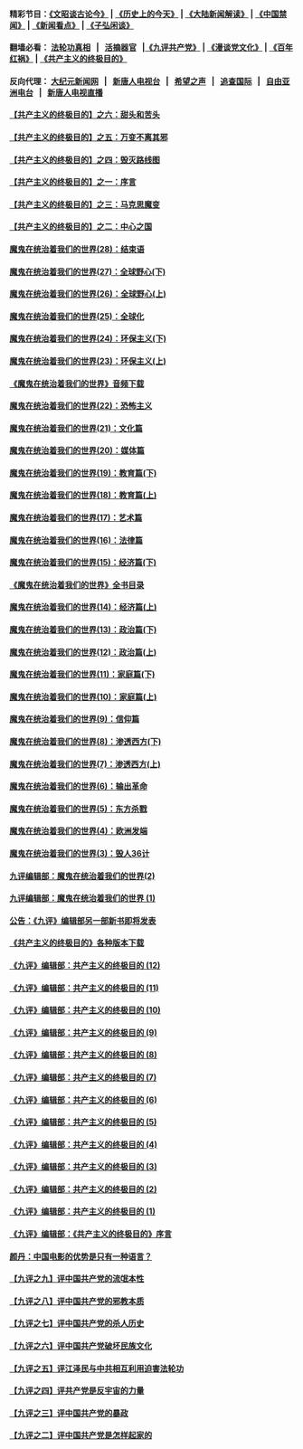 #### 精彩节目：[《文昭谈古论今》](http://155.138.205.71/wenzhao) | [《历史上的今天》](http://155.138.205.71/today-in-history) | [《大陆新闻解读》](http://155.138.205.71/ntdtv-comedy) | [《中国禁闻》](http://155.138.205.71/ntdtv-news) | [《新闻看点》](http://155.138.205.71/news-insight) | [《子弘闲谈》](http://155.138.205.71/zihongxiantan/) 

 #### 翻墙必看： [法轮功真相](http://155.138.205.71:10000/videos/truth.html) &nbsp;&nbsp;|&nbsp;&nbsp; [活摘器官](http://155.138.205.71:10000/videos/res/Organs/) &nbsp;&nbsp;|[《九评共产党》](http://155.138.205.71:10000/videos/jiuping) | [《漫谈党文化》](http://155.138.205.71:10000/videos/mtdwh) | [《百年红祸》](http://155.138.205.71:10000/videos/bnhh) | [《共产主义的终极目的》](http://155.138.205.71:10000/videos/res/zjmd) 

 #### 反向代理： [大纪元新闻网](http://155.138.205.71:10080/) &nbsp;&nbsp;|&nbsp;&nbsp; [新唐人电视台](http://155.138.205.71:8000/) &nbsp;&nbsp;|&nbsp;&nbsp; [希望之声](http://155.138.205.71:8200/) &nbsp;&nbsp;|&nbsp;&nbsp; [追查国际](http://155.138.205.71:10010/) &nbsp;&nbsp;|&nbsp;&nbsp; [自由亚洲电台](http://155.138.205.71:9800/) &nbsp;&nbsp;|&nbsp;&nbsp; [新唐人电视直播](http://155.138.205.71/) 

#### [【共产主义的终极目的】之六：甜头和苦头](../pages/nsc422/n11096971.md?t=03091836) 

#### [【共产主义的终极目的】之五：万变不离其邪](../pages/nsc422/n11091285.md?t=03091836) 

#### [【共产主义的终极目的】之四：毁灭路线图](../pages/nsc422/n11086284.md?t=03091836) 

#### [【共产主义的终极目的】之一：序言](../pages/nsc422/n11086077.md?t=03091836) 

#### [【共产主义的终极目的】之三：马克思魔变](../pages/nsc422/n11061941.md?t=03091836) 

#### [【共产主义的终极目的】之二：中心之国](../pages/nsc422/n11047728.md?t=03091836) 

#### [魔鬼在统治着我们的世界(28)：结束语](../pages/nsc422/n10936246.md?t=03091836) 

#### [魔鬼在统治着我们的世界(27)：全球野心(下)](../pages/nsc422/n10928319.md?t=03091836) 

#### [魔鬼在统治着我们的世界(26)：全球野心(上)](../pages/nsc422/n10900318.md?t=03091836) 

#### [魔鬼在统治着我们的世界(25)：全球化](../pages/nsc422/n10788205.md?t=03091836) 

#### [魔鬼在统治着我们的世界(24)：环保主义(下)](../pages/nsc422/n10695307.md?t=03091836) 

#### [魔鬼在统治着我们的世界(23)：环保主义(上)](../pages/nsc422/n10688613.md?t=03091836) 

#### [《魔鬼在统治着我们的世界》音频下载](../pages/nsc422/n10635553.md?t=03091836) 

#### [魔鬼在统治着我们的世界(22)：恐怖主义](../pages/nsc422/n10614727.md?t=03091836) 

#### [魔鬼在统治着我们的世界(21)：文化篇](../pages/nsc422/n10597706.md?t=03091836) 

#### [魔鬼在统治着我们的世界(20)：媒体篇](../pages/nsc422/n10586579.md?t=03091836) 

#### [魔鬼在统治着我们的世界(19)：教育篇(下)](../pages/nsc422/n10564808.md?t=03091836) 

#### [魔鬼在统治着我们的世界(18)：教育篇(上)](../pages/nsc422/n10526970.md?t=03091836) 

#### [魔鬼在统治着我们的世界(17)：艺术篇](../pages/nsc422/n10499093.md?t=03091836) 

#### [魔鬼在统治着我们的世界(16)：法律篇](../pages/nsc422/n10485969.md?t=03091836) 

#### [魔鬼在统治着我们的世界(15)：经济篇(下)](../pages/nsc422/n10469975.md?t=03091836) 

#### [《魔鬼在统治着我们的世界》全书目录](../pages/nsc422/n10464261.md?t=03091836) 

#### [魔鬼在统治着我们的世界(14)：经济篇(上)](../pages/nsc422/n10457370.md?t=03091836) 

#### [魔鬼在统治着我们的世界(13)：政治篇(下)](../pages/nsc422/n10448270.md?t=03091836) 

#### [魔鬼在统治着我们的世界(12)：政治篇(上)](../pages/nsc422/n10444576.md?t=03091836) 

#### [魔鬼在统治着我们的世界(11)：家庭篇(下)](../pages/nsc422/n10440961.md?t=03091836) 

#### [魔鬼在统治着我们的世界(10)：家庭篇(上)](../pages/nsc422/n10435448.md?t=03091836) 

#### [魔鬼在统治着我们的世界(9)：信仰篇](../pages/nsc422/n10432159.md?t=03091836) 

#### [魔鬼在统治着我们的世界(8)：渗透西方(下)](../pages/nsc422/n10429603.md?t=03091836) 

#### [魔鬼在统治着我们的世界(7)：渗透西方(上)](../pages/nsc422/n10426013.md?t=03091836) 

#### [魔鬼在统治着我们的世界(6)：输出革命](../pages/nsc422/n10421536.md?t=03091836) 

#### [魔鬼在统治着我们的世界(5)：东方杀戮](../pages/nsc422/n10417707.md?t=03091836) 

#### [魔鬼在统治着我们的世界(4)：欧洲发端](../pages/nsc422/n10414890.md?t=03091836) 

#### [魔鬼在统治着我们的世界(3)：毁人36计](../pages/nsc422/n10411583.md?t=03091836) 

#### [九评编辑部：魔鬼在统治着我们的世界(2)](../pages/nsc422/n10410036.md?t=03091836) 

#### [九评编辑部：魔鬼在统治着我们的世界 (1)](../pages/nsc422/n10406825.md?t=03091836) 

#### [公告：《九评》编辑部另一部新书即将发表](../pages/nsc422/n10405104.md?t=03091836) 

#### [《共产主义的终极目的》各种版本下载](../pages/nsc422/n10022138.md?t=03091836) 

#### [《九评》编辑部：共产主义的终极目的 (12)](../pages/nsc422/n9933272.md?t=03091836) 

#### [《九评》编辑部：共产主义的终极目的 (11)](../pages/nsc422/n9924973.md?t=03091836) 

#### [《九评》编辑部：共产主义的终极目的 (10)](../pages/nsc422/n9920883.md?t=03091836) 

#### [《九评》编辑部：共产主义的终极目的 (9)](../pages/nsc422/n9916363.md?t=03091836) 

#### [《九评》编辑部：共产主义的终极目的 (8)](../pages/nsc422/n9912488.md?t=03091836) 

#### [《九评》编辑部：共产主义的终极目的 (7)](../pages/nsc422/n9901176.md?t=03091836) 

#### [《九评》编辑部：共产主义的终极目的 (6)](../pages/nsc422/n9899359.md?t=03091836) 

#### [《九评》编辑部：共产主义的终极目的 (5)](../pages/nsc422/n9893174.md?t=03091836) 

#### [《九评》编辑部：共产主义的终极目的 (4)](../pages/nsc422/n9891246.md?t=03091836) 

#### [《九评》编辑部：共产主义的终极目的 (3)](../pages/nsc422/n9879879.md?t=03091836) 

#### [《九评》编辑部：共产主义的终极目的 (2)](../pages/nsc422/n9876205.md?t=03091836) 

#### [《九评》编辑部：共产主义的终极目的 (1)](../pages/nsc422/n9865857.md?t=03091836) 

#### [《九评》编辑部：《共产主义的终极目的》序言](../pages/nsc422/n9862666.md?t=03091836) 

#### [颜丹：中国电影的优势是只有一种语言？](../pages/nsc422/n9583062.md?t=03091836) 

#### [【九评之九】评中国共产党的流氓本性](../pages/nsc422/n737542.md?t=03091836) 

#### [【九评之八】评中国共产党的邪教本质](../pages/nsc422/n735942.md?t=03091836) 

#### [【九评之七】评中国共产党的杀人历史](../pages/nsc422/n733806.md?t=03091836) 

#### [【九评之六】评中国共产党破坏民族文化](../pages/nsc422/n731667.md?t=03091836) 

#### [【九评之五】评江泽民与中共相互利用迫害法轮功](../pages/nsc422/n730058.md?t=03091836) 

#### [【九评之四】评共产党是反宇宙的力量](../pages/nsc422/n727814.md?t=03091836) 

#### [【九评之三】评中国共产党的暴政](../pages/nsc422/n725597.md?t=03091836) 

#### [【九评之二】评中国共产党是怎样起家的](../pages/nsc422/n723946.md?t=03091836) 

